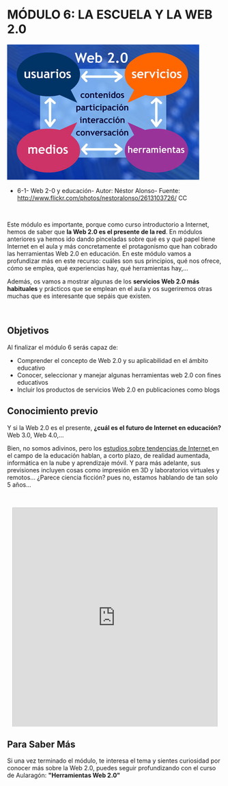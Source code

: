 
# MÓDULO 6: LA ESCUELA Y LA WEB 2.0


![](img/2613103726_25f247a3a4.jpg)

- 6-1- Web 2-0 y educación- Autor: Néstor Alonso- Fuente: http://www.flickr.com/photos/nestoralonso/2613103726/ CC

 

Este módulo es importante, porque como curso introductorio a Internet, hemos de saber que **la Web 2.0 es el presente de la red**. En módulos anteriores ya hemos ido dando pinceladas sobre qué es y qué papel tiene Internet en el aula y más concretamente el protagonismo que han cobrado las herramientas Web 2.0 en educación. En este módulo vamos a profundizar más en este recurso: cuáles son sus principios, qué nos ofrece, cómo se emplea, qué experiencias hay, qué herramientas hay,...

Además, os vamos a mostrar algunas de los **servicios Web 2.0 más habituales** y prácticos que se emplean en el aula y os sugeriremos otras muchas que es interesante que sepáis que existen.

 

## Objetivos

Al finalizar el módulo 6 serás capaz de:

- Comprender el concepto de Web 2.0 y su aplicabilidad en el ámbito educativo
- Conocer, seleccionar y manejar algunas herramientas web 2.0 con fines educativos
- Incluir los productos de servicios Web 2.0 en publicaciones como blogs

## Conocimiento previo

Y si la Web 2.0 es el presente, **¿cuál es el futuro de Internet en educación?** Web 3.0, Web 4.0,...

Bien, no somos adivinos, pero los [estudios sobre tendencias de Internet ](http://blog.educalab.es/intef/2013/06/24/informe-horizon-2013-primaria-y-secundaria-tecnologias-1-a-5-anos/)en el campo de la educación hablan, a corto plazo, de realidad aumentada, informática en la nube y aprendizaje móvil. Y para más adelante, sus previsiones incluyen cosas como impresión en 3D y laboratorios virtuales y remotos... ¿Parece ciencia ficción? pues no, estamos hablando de tan solo 5 años...

 

<iframe frameborder="0" height="511" marginheight="0" marginwidth="0" scrolling="no" src="http://www.slideshare.net/slideshow/embed_code/23454391" style="border-width: 1px 1px 0px; border-style: solid; border-color: #cccccc; margin-right: auto; margin-bottom: 5px; margin-left: auto; display: block;" width="479"></iframe>

## Para Saber Más

Si una vez terminado el módulo, te interesa el tema y sientes curiosidad por conocer más sobre la Web 2.0, puedes seguir profundizando con el curso de Aularagón: **"Herramientas Web 2.0"**

